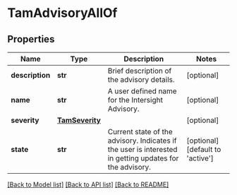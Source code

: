 # TamAdvisoryAllOf

## Properties
Name | Type | Description | Notes
------------ | ------------- | ------------- | -------------
**description** | **str** | Brief description of the advisory details.   | [optional] 
**name** | **str** | A user defined name for the Intersight Advisory.   | [optional] 
**severity** | [**TamSeverity**](TamSeverity.md) |  | [optional] 
**state** | **str** | Current state of the advisory. Indicates if the user is interested in getting updates for the advisory.    | [optional] [default to 'active']

[[Back to Model list]](../README.md#documentation-for-models) [[Back to API list]](../README.md#documentation-for-api-endpoints) [[Back to README]](../README.md)


